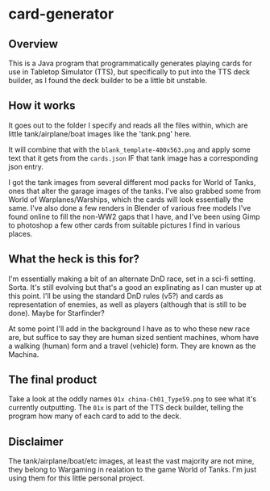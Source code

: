 # card-generator

## Overview

This is a Java program that programmatically generates playing cards for use in Tabletop Simulator (TTS), but specifically to put into the TTS deck builder, as I found the deck builder to be a little bit unstable.

## How it works

It goes out to the folder I specify and reads all the files within, which are little tank/airplane/boat images like the 'tank.png' here. 

It will combine that with the `blank_template-400x563.png` and apply some text that it gets from the `cards.json` IF that tank image has a corresponding json entry. 

I got the tank images from several different mod packs for World of Tanks, ones that alter the garage images of the tanks. I've also grabbed some from World of Warplanes/Warships, which the cards will look essentially the same. I've also done a few renders in Blender of various free models I've found online to fill the non-WW2 gaps that I have, and I've been using Gimp to photoshop a few other cards from suitable pictures I find in various places.

## What the heck is this for?

I'm essentially making a bit of an alternate DnD race, set in a sci-fi setting. Sorta. It's still evolving but that's a good an explinating as I can muster up at this point. I'll be using the standard DnD rules (v5?) and cards as representation of enemies, as well as players (although that is still to be done). Maybe for Starfinder?

At some point I'll add in the background I have as to who these new race are, but suffice to say they are human sized sentient machines, whom have a walking (human) form and a travel (vehicle) form. They are known as the Machina.

## The final product

Take a look at the oddly names `01x china-Ch01_Type59.png` to see what it's currently outputting. The `01x` is part of the TTS deck builder, telling the program how many of each card to add to the deck. 

## Disclaimer

The tank/airplane/boat/etc images, at least the vast majority are not mine, they belong to Wargaming in realation to the game World of Tanks. I'm just using them for this little personal project. 
